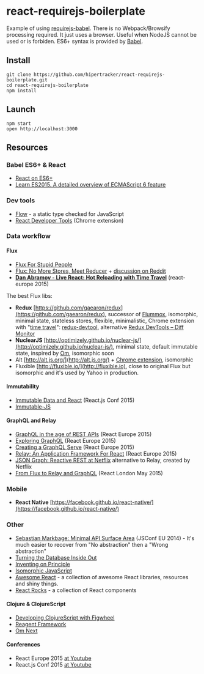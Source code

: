 # react-requirejs-boilerplate

Example of using [requirejs-babel](https://github.com/hipertracker/requirejs-babel). There is no Webpack/Browsify processing required. It just uses a browser. Useful when NodeJS cannot be used or is forbiden. ES6+ syntax is provided by [Babel](http://babeljs.io).

## Install

```
git clone https://github.com/hipertracker/react-requirejs-boilerplate.git
cd react-requirejs-boilerplate
npm install
```

## Launch

```
npm start
open http://localhost:3000
```

## Resources 

### Babel ES6+ & React

* [React on ES6+](http://babeljs.io/blog/2015/06/07/react-on-es6-plus/)
* [Learn ES2015. A detailed overview of ECMAScript 6 feature](http://babeljs.io/docs/learn-es2015/) 

### Dev tools

* [Flow](http://flowtype.org/) - a static type checked for JavaScript
* [React Developer Tools](https://chrome.google.com/webstore/detail/react-developer-tools/fmkadmapgofadopljbjfkapdkoienihi) (Chrome extension)

### Data workflow

#### Flux

* [Flux For Stupid People](http://blog.andrewray.me/flux-for-stupid-people/)
* [Flux: No More Stores, Meet Reducer](https://blog.javascripting.com/2015/06/19/flux-no-more-stores-meet-reducer/) + [discussion on Reddit](https://www.reddit.com/r/javascript/comments/3ap0y6/flux_no_more_stores_meet_reducer/)
* [**Dan Abramov - Live React: Hot Reloading with Time Travel**](https://www.youtube.com/watch?v=xsSnOQynTHs) (react-europe 2015)

The best Flux libs:

* **Redux** [https://github.com/gaearon/redux](https://github.com/gaearon/redux), successor of [Flummox](http://acdlite.github.io/flummox), isomorphic, minimal state, stateless stores, flexible, minimalistic, Chrome extension with "[time travel](https://www.youtube.com/watch?v=xsSnOQynTHs)": [redux-devtool](https://github.com/gaearon/redux-devtools), alternative [Redux DevTools – Diff Monitor](https://github.com/whetstone/redux-devtools-diff-monitor)
* **NuclearJS** [http://optimizely.github.io/nuclear-js/](http://optimizely.github.io/nuclear-js/), minimal state, default immutable state, inspired by [Om](https://github.com/omcljs/om), isomorphic soon
* Alt [http://alt.js.org/](http://alt.js.org/) + [Chrome extension](https://github.com/goatslacker/alt-devtool), isomorphic
* Fluxible [http://fluxible.io/](http://fluxible.io), close to original Flux but isomorphic and it's used by Yahoo in production.


#### Immutability

* [Immutable Data and React](https://www.youtube.com/watch?v=I7IdS-PbEgI) (React.js Conf 2015)
* [Immutable-JS](https://facebook.github.io/immutable-js/)

#### GraphQL and Relay

* [GraphQL in the age of REST APIs](https://medium.com/chute-engineering/graphql-in-the-age-of-rest-apis-b10f2bf09bba) (React Europe 2015) 
* [Exploring GraphQL](https://www.youtube.com/watch?v=WQLzZf34FJ8) (React Europe 2015) 
* [Creating a GraphQL Serve](https://www.youtube.com/watch?v=gY48GW87Feo) (React Europe 2015)
* [Relay: An Application Framework For React](https://www.youtube.com/watch?v=IrgHurBjQbg) (React Europe 2015) 
* [JSON Graph: Reactive REST at Netflix](https://www.youtube.com/watch?v=hOE6nVVr14c) alternative to Relay, created by Netflix
* [From Flux to Relay and GraphQL](https://www.youtube.com/watch?v=FPygOvYLmJA) (React London May 2015)

### Mobile

* **React Native** [https://facebook.github.io/react-native/](https://facebook.github.io/react-native/)

### Other

* [Sebastian Markbage: Minimal API Surface Area](http://2014.jsconf.eu/speakers/sebastian-markbage-minimal-api-surface-area-learning-patterns-instead-of-frameworks.html) (JSConf EU 2014) - It's much easier to recover from "No abstraction" then a "Wrong abstraction" 
* [Turning the Database Inside Out](https://www.youtube.com/watch?v=fU9hR3kiOK0)
* [Inventing on Principle](https://vimeo.com/36579366)
* [Isomorphic JavaScript](http://isomorphic.net/)
* [Awesome React](https://github.com/enaqx/awesome-react) - a collection of awesome React libraries, resources and shiny things.
* [React Rocks](http://react.rocks/) - a collection of React components

#### Clojure & ClojureScript

* [Developing ClojureScript with Figwheel](https://www.youtube.com/watch?v=j-kj2qwJa_E)
* [Reagent Framework](https://github.com/Day8/re-frame)
* [Om Next](https://www.youtube.com/watch?v=ByNs9TG30E8)

#### Conferences

* React Europe 2015 [at Youtube](https://www.youtube.com/channel/UCorlLn2oZfgOJ-FUcF2eZ1A) 
* React.js Conf 2015 [at Youtube](https://www.youtube.com/watch?v=KVZ-P-ZI6W4&list=PLb0IAmt7-GS1cbw4qonlQztYV1TAW0sCr) 
